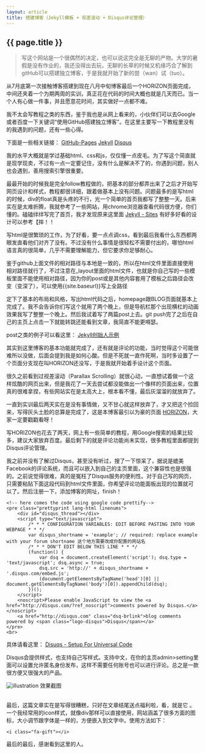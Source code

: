 ```yaml
---
layout: article
title: 搭建博客（Jekyll模板 + 视差滚动 + Disqus评论管理）
---
```

<h2>{{ page.title }}</h2>

>写这个网站是一个很偶然的决定，也可以说这完全是无聊的产物。大学的暑假是没有作业的，我还没得出去玩，无聊的长草的时候又机缘巧合了解到gitHub可以搭建独立博客，于是我就开始了新的尝（wan）试（tuo）。

从7月底第一次接触博客搭建到现在八月中旬博客最后一个HORIZON页面完成，中间还夹着一个为期两周的实训，真正花在代码的时间大概也就是几天而已。当一个人有心做一件事，并且愿意花时间，其实做好一点都不难。

我不太会写教程之类的东西，鉴于我也是从网上看来的，小伙伴们可以去Google或者百度一下关键词“使用GitHub搭建独立博客”。在这里主要写一下教程里没有的我遇到的问题，还有一些心得。

下面是一些相关链接：
<a href = "https://pages.github.com/" class = "inline">GitHub-Pages</a>
<a href = "http://jekyllrb.com/" class = "inline">Jekyll</a>
<a href = "https://disqus.com/" class = "inline">Disqus</a>

我的水平大概就是学过基础html、css和js，仅仅懂一点皮毛。为了写这个简直就是现学现卖，不过有一点一定要记住，没有什么是解决不了的，你遇到问题，别人也会遇到，善用搜索引擎很重要。

最最开始的时候我是完全follow教程做的，把基本的部分都弄出来了之后才开始写网页设计和样式，教程都很详细，跟着做基本上没有问题。问题最多的是写html的时候，div的float真是头疼的不行，光一个简单的首页我都写了整整一天。后来实在是太难折腾，我就参考了一些网站，用chrome浏览器查看代码很方便，你们懂的。磕磕绊绊写完了首页，我才发现原来这里面
<a href = "https://github.com/jekyll/jekyll/wiki/Sites" class = "inline">Jekyll - Sites</a>
有好多好看的设计可以参考【摔！！

写html是很繁琐的工作，为了好看，要一点点调css，看到最后我看什么东西都两眼发直看他们对齐了没有。不过没有什么事情是很轻松不需要付出的，哪怕html语言真的很简单，几乎不需要理解能力，但它要求你足够耐心。

鉴于github上面文件的相对路径与本地是一致的，所以在html文件里面直接使用相对路径就行了，不过注意在_layout里面的html文件，也就是你自己写的一些模板里面不能使用相对路径，因为你的post或是其他内容套用了模板之后路径会改变（变深了），可以使用{{site.baseurl}}写上全路径

定下了基本的布局和风格，写出html代码之后，homepage跟BLOG页面就基本上完成了。我不会告诉你们写这个就用了两个晚上，但是导航栏那个出现横杠的动画效果我写了整整一个晚上。然后我试着写了两篇post上去。git push完了之后在自己的主页上点击一下就能转跳还能看到文章，我简直不能更嘚瑟。

post之类的例子可以看这里：
<a href = "https://github.com/mojombo/tpw" class = "inline">Jekyll创始人示例</a>

其实到这里博客的基本功能就完成了，还有就是评论的功能，当时觉得这个可能很难所以没做，后面会提到我是如何心酸。但是不死就一直作死啊，当时多设置了一个页面分支现在叫HORIZON还没写，于是我就开始着手设计这个页面。

很久之前看到过视差滚动（Parallax Scrolling）就很心动，一直想试着做一个这样炫酷的网页出来，但是我花了一天去尝试都没能做出一个像样的页面出来，位置真的很难拿捏，有些网站实在是太高大上，根本看不懂，最后灰溜溜的就放弃了。

一直到实训最后两天实在是没有事情做，又不甘心就这样放弃了，才又把这个捡回来，写得灰头土脸的总算是完成了，这是本博客最引以为豪的页面 <a href="{{ site.baseurl }}/horizon.html">HORIZON</a>，大家一定要戳戳看呀！

写HORIZON也花去了两天，网上有一些简单的教程，用Google搜索的结果比较多，建议大家放弃百度。最后剩下的就是评论功能尚未实现，很多教程里面都提到Disqus评论管理。

我之前并没有了解过Disqus，甚至没有听过，搜了一下惊呆了，据说是媲美Facebook的评论系统，而且可以嵌入到自己的主页里面，这个兼容性也是很强的。之前说觉得很难，真的是冤枉了Disqus服务的便利性。对于自己写的网页，只需要粘贴下面这段代码到html文件里面，你希望评论功能面板出现的位置就可以了。然后注册一下，添加博客的网址，finish！

	<!-- here comes the code using google code prettify-->
	<pre class="prettyprint lang-html linenums">
		<div id="disqus_thread"></div>
		<script type="text/javascript">
		    /* * * CONFIGURATION VARIABLES: EDIT BEFORE PASTING INTO YOUR WEBPAGE * * */
		    var disqus_shortname = 'example'; // required: replace example with your forum shortname 这个地方需要改成你配置的网站名
		    /* * * DON'T EDIT BELOW THIS LINE * * */
		    (function() {
		        var dsq = document.createElement('script'); dsq.type = 'text/javascript'; dsq.async = true;
		        dsq.src = 'http://' + disqus_shortname + '.disqus.com/embed.js';
		        (document.getElementsByTagName('head')[0] || document.getElementsByTagName('body')[0]).appendChild(dsq);
		    })();
		</script>
		<noscript>Please enable JavaScript to view the <a href="http://disqus.com/?ref_noscript">comments powered by Disqus.</a></noscript>
		<a href="http://disqus.com" class="dsq-brlink">blog comments powered by <span class="logo-disqus">Disqus</span></a>
	</pre>
	<br>

具体请看这里：
<a href = "https://kusmour.disqus.com/admin/universalcode/" class = "inline">Disuqs - Setup For Universal Code</a>

Disqus会提供样式，也支持自己写样式。支持中文，在你的主页admin>setting里面可以设置允许匿名身份发布，这样不需要任何账号也可以进行评论。总之是一款很方便又很强大的产品。

<div>
	<img class = "illustration" src = "{{site.baseurl}}/photos/2014-08-16/1.png" alt = "illustration" />
	<span class = "image_credit">效果截图</span>
</div>
<br>

最后，这篇文章实在是写得很糟糕，只好在文章结尾送点福利啦，看，就是它 <i class="fa-gift"></i>。一个我经常用的icon样式，就像div那样可以直接使用，网站涵盖了很多方面的图标，大小调节跟字体是一样的，方便嵌入到文字中。使用方法如下：

	<i class="fa-gift"></i>

最后的最后，感谢看到这里的人。